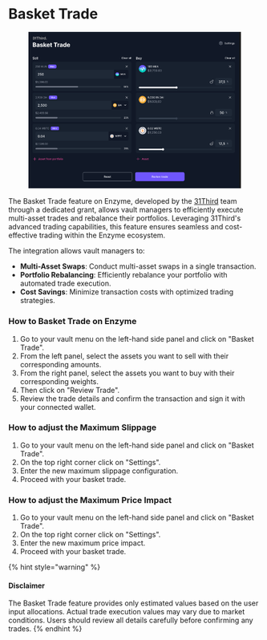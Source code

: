 # Basket Trade

<figure><img src="../../../.gitbook/assets/31third_adapter.png" alt=""><figcaption></figcaption></figure>

The Basket Trade feature on Enzyme, developed by the [31Third](https://31third.com/) team through a dedicated grant, allows vault managers to efficiently execute multi-asset trades and rebalance their portfolios. Leveraging 31Third's advanced trading capabilities, this feature ensures seamless and cost-effective trading within the Enzyme ecosystem.&#x20;

The integration allows vault managers to:

* **Multi-Asset Swaps**: Conduct multi-asset swaps in a single transaction.
* **Portfolio Rebalancing**: Efficiently rebalance your portfolio with automated trade execution.
* **Cost Savings**: Minimize transaction costs with optimized trading strategies.

### How to Basket Trade on Enzyme

1. Go to your vault menu on the left-hand side panel and click on "Basket Trade".
2. From the left panel, select the assets you want to sell with their corresponding amounts.
3. From the right panel, select the assets you want to buy with their corresponding weights.
4. Then click on "Review Trade".
5. Review the trade details and confirm the transaction and sign it with your connected wallet.

### How to adjust the Maximum Slippage

1. Go to your vault menu on the left-hand side panel and click on "Basket Trade".
2. On the top right corner click on "Settings".
3. Enter the new maximum slippage configuration.
4. Proceed with your basket trade.

### How to adjust the Maximum Price Impact

1. Go to your vault menu on the left-hand side panel and click on "Basket Trade".
2. On the top right corner click on "Settings".
3. Enter the new maximum price impact.
4. Proceed with your basket trade.

{% hint style="warning" %}
#### Disclaimer

The Basket Trade feature provides only estimated values based on the user input allocations. Actual trade execution values may vary due to market conditions. Users should review all details carefully before confirming any trades.
{% endhint %}
